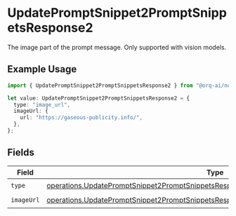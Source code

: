 # UpdatePromptSnippet2PromptSnippetsResponse2

The image part of the prompt message. Only supported with vision models.

## Example Usage

```typescript
import { UpdatePromptSnippet2PromptSnippetsResponse2 } from "@orq-ai/node/models/operations";

let value: UpdatePromptSnippet2PromptSnippetsResponse2 = {
  type: "image_url",
  imageUrl: {
    url: "https://gaseous-publicity.info/",
  },
};
```

## Fields

| Field                                                                                                                                                                                              | Type                                                                                                                                                                                               | Required                                                                                                                                                                                           | Description                                                                                                                                                                                        |
| -------------------------------------------------------------------------------------------------------------------------------------------------------------------------------------------------- | -------------------------------------------------------------------------------------------------------------------------------------------------------------------------------------------------- | -------------------------------------------------------------------------------------------------------------------------------------------------------------------------------------------------- | -------------------------------------------------------------------------------------------------------------------------------------------------------------------------------------------------- |
| `type`                                                                                                                                                                                             | [operations.UpdatePromptSnippet2PromptSnippetsResponse200ApplicationJSONResponseBodyType](../../models/operations/updatepromptsnippet2promptsnippetsresponse200applicationjsonresponsebodytype.md) | :heavy_check_mark:                                                                                                                                                                                 | N/A                                                                                                                                                                                                |
| `imageUrl`                                                                                                                                                                                         | [operations.UpdatePromptSnippet2PromptSnippetsResponseImageUrl](../../models/operations/updatepromptsnippet2promptsnippetsresponseimageurl.md)                                                     | :heavy_check_mark:                                                                                                                                                                                 | N/A                                                                                                                                                                                                |